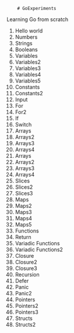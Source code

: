 		# GoExperiments
Learning Go from scratch<br>
01. Hello world<br>
02. Numbers <br>
03. Strings  <br>
04. Booleans  <br>
05. Variables <br>
06. Variables2 <br>
07. Variables3 <br>
08. Variables4 <br>
09. Variables5 <br>
10. Constants <br>
11. Constants2 <br>
12. Input <br>
13. For <br>
14. For2 <br>
15. If <br>
16. Switch <br>
17. Arrays <br>
18. Arrays2 <br>
19. Arrays3 <br>
20. Arrays4 <br>
17. Arrays <br>
18. Arrays2 <br>
19. Arrays3 <br>
20. Arrays4 <br>
21. Slices <br>
22. Slices2 <br>
23. Slices3 <br>
24. Maps <br>
25. Maps2 <br>
26. Maps3 <br>
27. Maps4 <br>
28. Maps5 <br>
29. Functions <br>
30. Return <br>
31. Variadic Functions  <br>
32. Variadic Functions2<br>
33. Closure<br>
34. Closure2<br>
35. Closure3<br>
36. Recursion<br>
37. Defer<br>
38. Panic<br> 
39. Panic2<br>
40. Pointers<br>
41. Pointers2<br>
42. Pointers3<br>
43. Structs<br>
44. Structs2<br>
